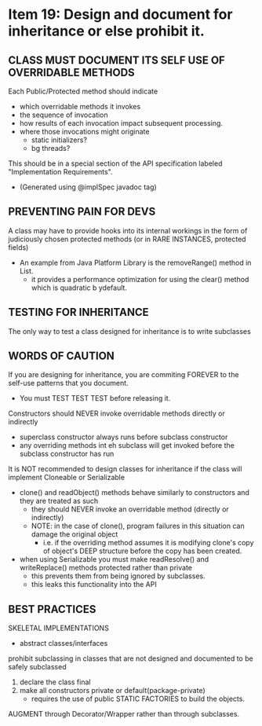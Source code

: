# Item 19: Design and document for inheritance or else prohibit it.

## CLASS MUST DOCUMENT ITS SELF USE OF OVERRIDABLE METHODS
Each Public/Protected method should indicate
- which overridable methods it invokes
- the sequence of invocation
- how results of each invocation impact subsequent processing.
- where those invocations might originate
    - static initializers? 
    - bg threads? 
    
This should be in a special section of the API specification labeled
"Implementation Requirements".
- (Generated using @implSpec javadoc tag)


## PREVENTING PAIN FOR DEVS
A class may have to provide hooks into its internal workings in the form of judiciously
chosen protected methods (or in RARE INSTANCES, protected fields)
- An example from Java Platform Library is the removeRange() method in List.
    - it provides a performance optimization for using the clear() method which is
    quadratic b ydefault. 
    
## TESTING FOR INHERITANCE
The only way to test a class designed for inheritance is to write subclasses

## WORDS OF CAUTION
 If you are designing for inheritance, you are commiting FOREVER to the self-use
patterns that you document. 
- You must TEST TEST TEST before releasing it. 

Constructors should NEVER invoke overridable methods directly or indirectly
- superclass constructor always runs before subclass constructor
- any overriding methods int eh subclass will get invoked before the subclass constructor 
has run

It is NOT recommended to design classes for inheritance if the class will
implement Cloneable or Serializable
- clone() and readObject() methods behave similarly to constructors and they are
    treated as such
    - they should NEVER invoke an overridable method (directly or indirectly)
    - NOTE: in the case of clone(), program failures in this situation can damage
    the original object 
        - i.e. if the overriding method assumes it is modifying clone's copy of
        object's DEEP structure before the copy has been created.
- when using Serializable you must make readResolve() and writeReplace() methods 
protected rather than private
    - this prevents them from being ignored by subclasses. 
    - this leaks this functionality into the API
    
    
## BEST PRACTICES
SKELETAL IMPLEMENTATIONS
- abstract classes/interfaces

prohibit subclassing in classes that are not designed and documented to be safely
subclassed
1. declare the class final
1. make all constructors private or default(package-private)
    - requires the use of public STATIC FACTORIES to build the objects. 
   
AUGMENT through Decorator/Wrapper rather than through subclasses. 
   


